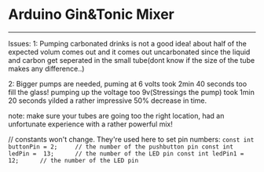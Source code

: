 # Arduino Gin&Tonic Mixer
____
Issues: 
1: Pumping carbonated drinks is not a good idea! about half of the expected volum comes out and it comes out uncarbonated since the liquid and carbon get seperated in the small tube(dont know if the size of the tube makes any difference..)

2: Bigger pumps are needed, puming at 6 volts took 2min 40 seconds too fill the glass! pumping up the voltage too 9v(Stressings the pump) took 1min 20 seconds yilded a rather impressive 50% decrease in time.

note: make sure your tubes are going too the right location, had an unfortunate experience with a rather powerful mix! 


// constants won't change. They're used here to set pin numbers:
`const int buttonPin = 2;     // the number of the pushbutton pin
const int ledPin =  13;      // the number of the LED pin
const int ledPin1 =  12;      // the number of the LED pin`

